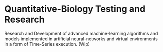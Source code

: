 # Quantitative-Biology Testing and Research
Research and Development of advanced machine-learning algorithms and models implemented
in artificial neural-networks and virtual environments in a form of Time-Series execution.
(Wip)

